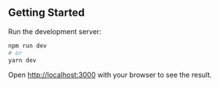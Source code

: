 ## Getting Started
Run the development server:

```bash
npm run dev
# or
yarn dev
```

Open [http://localhost:3000](http://localhost:3000) with your browser to see the result.
